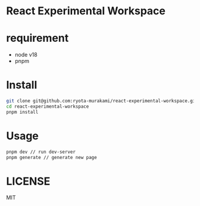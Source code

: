 # React Experimental Workspace

# requirement

- node v18
- pnpm

# Install

```bash
git clone git@github.com:ryota-murakami/react-experimental-workspace.git
cd react-experimental-workspace
pnpm install
```

# Usage

```bash
pnpm dev // run dev-server
pnpm generate // generate new page
```

# LICENSE

MIT
